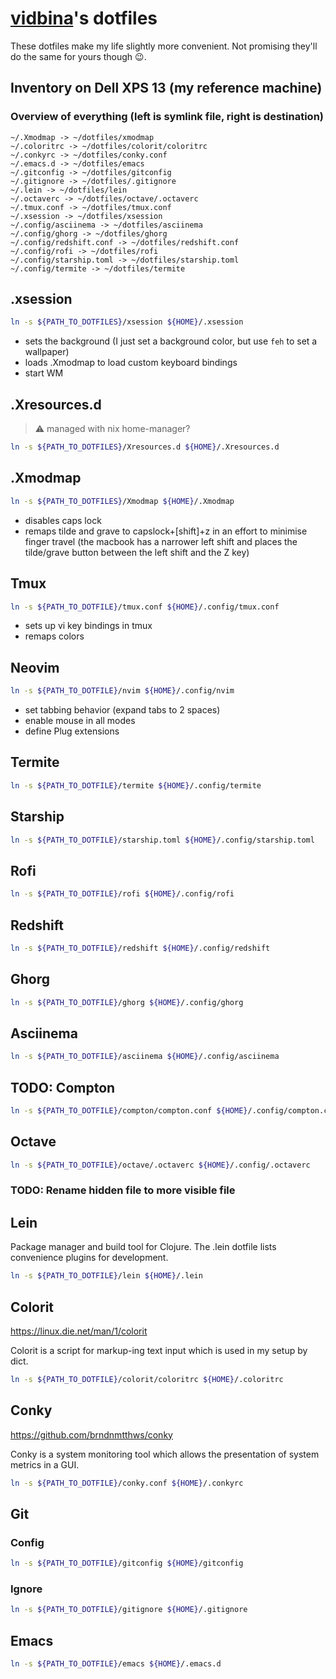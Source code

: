 # [vidbina](https://github.com/vidbina)'s dotfiles

These dotfiles make my life slightly more convenient.
Not promising they'll do the same for yours though :wink:.

## Inventory on Dell XPS 13 (my reference machine)

### Overview of everything (left is symlink file, right is destination)

```
~/.Xmodmap -> ~/dotfiles/xmodmap
~/.coloritrc -> ~/dotfiles/colorit/coloritrc
~/.conkyrc -> ~/dotfiles/conky.conf
~/.emacs.d -> ~/dotfiles/emacs
~/.gitconfig -> ~/dotfiles/gitconfig
~/.gitignore -> ~/dotfiles/.gitignore
~/.lein -> ~/dotfiles/lein
~/.octaverc -> ~/dotfiles/octave/.octaverc
~/.tmux.conf -> ~/dotfiles/tmux.conf
~/.xsession -> ~/dotfiles/xsession
~/.config/asciinema -> ~/dotfiles/asciinema
~/.config/ghorg -> ~/dotfiles/ghorg
~/.config/redshift.conf -> ~/dotfiles/redshift.conf
~/.config/rofi -> ~/dotfiles/rofi
~/.config/starship.toml -> ~/dotfiles/starship.toml
~/.config/termite -> ~/dotfiles/termite
```

## .xsession

```bash
ln -s ${PATH_TO_DOTFILES}/xsession ${HOME}/.xsession
```

 - sets the background (I just set a background color, but use `feh` to set a wallpaper)
 - loads .Xmodmap to load custom keyboard bindings
 - start WM

## .Xresources.d

> :warning: managed with nix home-manager?

```bash
ln -s ${PATH_TO_DOTFILES}/Xresources.d ${HOME}/.Xresources.d
```

## .Xmodmap

```bash
ln -s ${PATH_TO_DOTFILES}/Xmodmap ${HOME}/.Xmodmap
```

 - disables caps lock
 - remaps tilde and grave to capslock+[shift]+z in an effort to minimise finger travel (the macbook has a narrower left shift and places the tilde/grave button between the left shift and the Z key)

## Tmux

```bash
ln -s ${PATH_TO_DOTFILE}/tmux.conf ${HOME}/.config/tmux.conf
```

 - sets up vi key bindings in tmux
 - remaps colors

## Neovim

```bash
ln -s ${PATH_TO_DOTFILE}/nvim ${HOME}/.config/nvim
```

 - set tabbing behavior (expand tabs to 2 spaces)
 - enable mouse in all modes
 - define Plug extensions

## Termite

```bash
ln -s ${PATH_TO_DOTFILE}/termite ${HOME}/.config/termite
```

## Starship

```bash
ln -s ${PATH_TO_DOTFILE}/starship.toml ${HOME}/.config/starship.toml
```

## Rofi

```bash
ln -s ${PATH_TO_DOTFILE}/rofi ${HOME}/.config/rofi
```

## Redshift

```bash
ln -s ${PATH_TO_DOTFILE}/redshift ${HOME}/.config/redshift
```

## Ghorg

```bash
ln -s ${PATH_TO_DOTFILE}/ghorg ${HOME}/.config/ghorg
```

## Asciinema

```bash
ln -s ${PATH_TO_DOTFILE}/asciinema ${HOME}/.config/asciinema
```

## TODO: Compton

```bash
ln -s ${PATH_TO_DOTFILE}/compton/compton.conf ${HOME}/.config/compton.conf
```

## Octave

```bash
ln -s ${PATH_TO_DOTFILE}/octave/.octaverc ${HOME}/.config/.octaverc
```

### TODO: Rename hidden file to more visible file

## Lein

Package manager and build tool for Clojure. The .lein dotfile lists convenience plugins for development.

```bash
ln -s ${PATH_TO_DOTFILE}/lein ${HOME}/.lein
```

## Colorit

https://linux.die.net/man/1/colorit

Colorit is a script for markup-ing text input which is used in my setup by dict.

```bash
ln -s ${PATH_TO_DOTFILE}/colorit/coloritrc ${HOME}/.coloritrc
```

## Conky

https://github.com/brndnmtthws/conky

Conky is a system monitoring tool which allows the presentation of system metrics in a GUI.

```bash
ln -s ${PATH_TO_DOTFILE}/conky.conf ${HOME}/.conkyrc
```

## Git

### Config

```bash
ln -s ${PATH_TO_DOTFILE}/gitconfig ${HOME}/gitconfig
```
### Ignore

```bash
ln -s ${PATH_TO_DOTFILE}/gitignore ${HOME}/.gitignore
```

## Emacs

```bash
ln -s ${PATH_TO_DOTFILE}/emacs ${HOME}/.emacs.d
```
